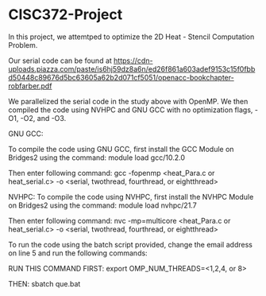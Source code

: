 # CISC372-Project

In this project, we attemtped to optimize the 2D Heat - Stencil Computation Problem.

Our serial code can be found at 
https://cdn-uploads.piazza.com/paste/is6hj59dz8a6n/ed26f861a603adef9153c15f0fbbd50448c89676d5bc63605a62b2d071cf5051/openacc-bookchapter-robfarber.pdf

We parallelized the serial code in the study above with OpenMP. 
We then compiled the code using NVHPC and GNU GCC with no optimization flags, -O1, -O2, and -O3.

GNU GCC:

To compile the code using GNU GCC, first install the GCC Module on Bridges2 using the command: 
  module load gcc/10.2.0

Then enter following command:
  gcc <optimization flag> -fopenmp <heat_Para.c or heat_serial.c> -o <serial, twothread, fourthread, or eightthread> 

NVHPC:
To compile the code using NVHPC, first install the NVHPC Module on Bridges2 using the command:
  module load nvhpc/21.7
  
Then enter following command:
  nvc <optimization flag> -mp=multicore <heat_Para.c or heat_serial.c> -o <serial, twothread, fourthread, or eightthread>
  
To run the code using the batch script provided, change the email address on line 5 and run the following commands:

RUN THIS COMMAND FIRST:
  export OMP_NUM_THREADS=<1,2,4, or 8>

THEN:
  sbatch que.bat
